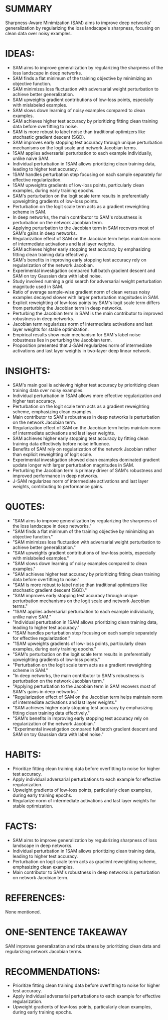 # SUMMARY
Sharpness-Aware Minimization (SAM) aims to improve deep networks' generalization by regularizing the loss landscape's sharpness, focusing on clean data over noisy examples.

# IDEAS:
- SAM aims to improve generalization by regularizing the sharpness of the loss landscape in deep networks.
- SAM finds a flat minimum of the training objective by minimizing an objective function.
- SAM minimizes loss fluctuation with adversarial weight perturbation to achieve better generalization.
- SAM upweights gradient contributions of low-loss points, especially with mislabeled examples.
- SAM slows down learning of noisy examples compared to clean examples.
- SAM achieves higher test accuracy by prioritizing fitting clean training data before overfitting to noise.
- SAM is more robust to label noise than traditional optimizers like stochastic gradient descent (SGD).
- SAM improves early stopping test accuracy through unique perturbation mechanisms on the logit scale and network Jacobian terms.
- 1SAM applies adversarial perturbation to each example individually, unlike naive SAM.
- Individual perturbation in 1SAM allows prioritizing clean training data, leading to higher test accuracy.
- 1SAM handles perturbation step focusing on each sample separately for effective regularization.
- 1SAM upweights gradients of low-loss points, particularly clean examples, during early training epochs.
- SAM's perturbation on the logit scale term results in preferentially upweighting gradients of low-loss points.
- Perturbation on the logit scale term acts as a gradient reweighting scheme in SAM.
- In deep networks, the main contributor to SAM's robustness is perturbation on the network Jacobian term.
- Applying perturbation to the Jacobian term in SAM recovers most of SAM's gains in deep networks.
- Regularization effect of SAM on the Jacobian term helps maintain norm of intermediate activations and last layer weights.
- SAM achieves higher early stopping test accuracy by emphasizing fitting clean training data effectively.
- SAM's benefits in improving early stopping test accuracy rely on regularization of the network Jacobian.
- Experimental investigation compared full batch gradient descent and SAM on toy Gaussian data with label noise.
- Study involved running a grid search for adversarial weight perturbation magnitude used in SAM.
- Ratio of average sample-wise gradient norm of clean versus noisy examples decayed slower with larger perturbation magnitudes in SAM.
- Explicit reweighting of low-loss points by SAM's logit scale term differs from perturbing the Jacobian term in deep networks.
- Perturbing the Jacobian term in SAM is the main contributor to improved robustness in deep networks.
- Jacobian term regularizes norm of intermediate activations and last layer weights for stable optimization.
- Empirical results show main mechanism for SAM's label noise robustness lies in perturbing the Jacobian term.
- Proposition presented that J-SAM regularizes norm of intermediate activations and last layer weights in two-layer deep linear network.

# INSIGHTS:
- SAM's main goal is achieving higher test accuracy by prioritizing clean training data over noisy examples.
- Individual perturbation in 1SAM allows more effective regularization and higher test accuracy.
- Perturbation on the logit scale term acts as a gradient reweighting scheme, emphasizing clean examples.
- Main contributor to SAM's robustness in deep networks is perturbation on the network Jacobian term.
- Regularization effect of SAM on the Jacobian term helps maintain norm of intermediate activations and last layer weights.
- SAM achieves higher early stopping test accuracy by fitting clean training data effectively before noise influence.
- Benefits of SAM rely on regularization of the network Jacobian rather than explicit reweighting of logit scale.
- Experimental investigation showed clean examples dominated gradient update longer with larger perturbation magnitudes in SAM.
- Perturbing the Jacobian term is primary driver of SAM's robustness and improved performance in deep networks.
- J-SAM regularizes norm of intermediate activations and last layer weights, contributing to performance gains.

# QUOTES:
- "SAM aims to improve generalization by regularizing the sharpness of the loss landscape in deep networks."
- "SAM finds a flat minimum of the training objective by minimizing an objective function."
- "SAM minimizes loss fluctuation with adversarial weight perturbation to achieve better generalization."
- "SAM upweights gradient contributions of low-loss points, especially with mislabeled examples."
- "SAM slows down learning of noisy examples compared to clean examples."
- "SAM achieves higher test accuracy by prioritizing fitting clean training data before overfitting to noise."
- "SAM is more robust to label noise than traditional optimizers like stochastic gradient descent (SGD)."
- "SAM improves early stopping test accuracy through unique perturbation mechanisms on the logit scale and network Jacobian terms."
- "1SAM applies adversarial perturbation to each example individually, unlike naive SAM."
- "Individual perturbation in 1SAM allows prioritizing clean training data, leading to higher test accuracy."
- "1SAM handles perturbation step focusing on each sample separately for effective regularization."
- "1SAM upweights gradients of low-loss points, particularly clean examples, during early training epochs."
- "SAM's perturbation on the logit scale term results in preferentially upweighting gradients of low-loss points."
- "Perturbation on the logit scale term acts as a gradient reweighting scheme in SAM."
- "In deep networks, the main contributor to SAM's robustness is perturbation on the network Jacobian term."
- "Applying perturbation to the Jacobian term in SAM recovers most of SAM's gains in deep networks."
- "Regularization effect of SAM on the Jacobian term helps maintain norm of intermediate activations and last layer weights."
- "SAM achieves higher early stopping test accuracy by emphasizing fitting clean training data effectively."
- "SAM's benefits in improving early stopping test accuracy rely on regularization of the network Jacobian."
- "Experimental investigation compared full batch gradient descent and SAM on toy Gaussian data with label noise."

# HABITS:
- Prioritize fitting clean training data before overfitting to noise for higher test accuracy.
- Apply individual adversarial perturbations to each example for effective regularization.
- Upweight gradients of low-loss points, particularly clean examples, during early training epochs.
- Regularize norm of intermediate activations and last layer weights for stable optimization.

# FACTS:
- SAM aims to improve generalization by regularizing sharpness of loss landscape in deep networks.
- Individual perturbation in 1SAM allows prioritizing clean training data, leading to higher test accuracy.
- Perturbation on logit scale term acts as gradient reweighting scheme, emphasizing clean examples.
- Main contributor to SAM's robustness in deep networks is perturbation on network Jacobian term.

# REFERENCES:
None mentioned.

# ONE-SENTENCE TAKEAWAY
SAM improves generalization and robustness by prioritizing clean data and regularizing network Jacobian terms.

# RECOMMENDATIONS:
- Prioritize fitting clean training data before overfitting to noise for higher test accuracy.
- Apply individual adversarial perturbations to each example for effective regularization.
- Upweight gradients of low-loss points, particularly clean examples, during early training epochs.